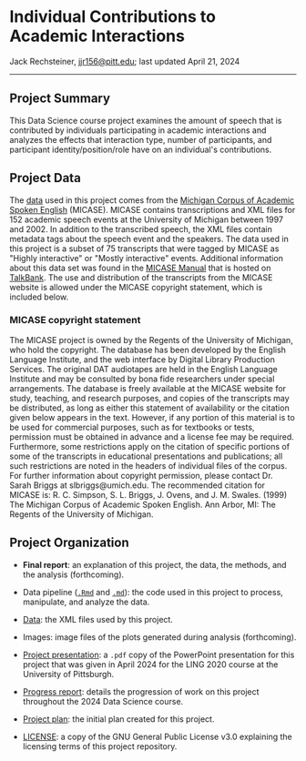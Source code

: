 # Individual Contributions to Academic Interactions

Jack Rechsteiner, [jjr156@pitt.edu](mailto:jjr156@pitt.edu); last updated April 21, 2024

------------------------------------------------------------------------

## Project Summary

This Data Science course project examines the amount of speech that is contributed by individuals participating in academic interactions and analyzes the effects that interaction type, number of participants, and participant identity/position/role have on an individual's contributions.

## Project Data

The [data](https://github.com/ClassOrg-Data-Sci-2024/Academic-Interaction-Contributions/tree/main/Data) used in this project comes from the [Michigan Corpus of Academic Spoken English](https://quod.lib.umich.edu/m/micase/) (MICASE).
MICASE contains transcriptions and XML files for 152 academic speech events at the University of Michigan between 1997 and 2002. 
In addition to the transcribed speech, the XML files contain metadata tags about the speech event and the speakers.
The data used in this project is a subset of 75 transcripts that were tagged by MICASE as "Highly interactive" or "Mostly interactive" events.
Additional information about this data set was found in the [MICASE Manual](https://ca.talkbank.org/access/0docs/MICASE.pdf) that is hosted on [TalkBank](https://talkbank.org/).
The use and distribution of the transcripts from the MICASE website is allowed under the MICASE copyright statement, which is included below.

### MICASE copyright statement

The MICASE project is owned by the Regents of the University of Michigan, who hold the copyright. The database has been developed by the English Language Institute, and the web interface by Digital Library Production Services. The original DAT audiotapes are held in the English Language Institute and may be consulted by bona fide researchers under special arrangements. The database is freely available at the MICASE website for study, teaching, and research purposes, and copies of the transcripts may be distributed, as long as either this statement of availability or the citation given below appears in the text. However, if any portion of this material is to be used for commercial purposes, such as for textbooks or tests, permission must be obtained in advance and a license fee may be required. Furthermore, some restrictions apply on the citation of specific portions of some of the transcripts in educational presentations and publications; all such restrictions are noted in the headers of individual files of the corpus. For further information about copyright permission, please contact Dr. Sarah Briggs at slbriggs\@umich.edu. The recommended citation for MICASE is: R. C. Simpson, S. L. Briggs, J. Ovens, and J. M. Swales. (1999) The Michigan Corpus of Academic Spoken English. Ann Arbor, MI: The Regents of the University of Michigan.

## Project Organization

- **Final report**: an explanation of this project, the data, the methods, and the analysis (forthcoming).

- Data pipeline ([`.Rmd`](https://github.com/ClassOrg-Data-Sci-2024/Academic-Interaction-Contributions/blob/main/data_pipeline.Rmd) and [`.md`](https://github.com/ClassOrg-Data-Sci-2024/Academic-Interaction-Contributions/blob/main/data_pipeline.md)): the code used in this project to process, manipulate, and analyze the data.

- [Data](https://github.com/ClassOrg-Data-Sci-2024/Academic-Interaction-Contributions/tree/main/Data): the XML files used by this project.

- Images: image files of the plots generated during analysis (forthcoming).

- [Project presentation](https://github.com/ClassOrg-Data-Sci-2024/Academic-Interaction-Contributions/blob/main/project_presentation.pdf): a `.pdf` copy of the PowerPoint presentation for this project that was given in April 2024 for the LING 2020 course at the University of Pittsburgh. 

- [Progress report](https://github.com/ClassOrg-Data-Sci-2024/Academic-Interaction-Contributions/blob/main/progress_report.md): details the progression of work on this project throughout the 2024 Data Science course.

- [Project plan](https://github.com/ClassOrg-Data-Sci-2024/Academic-Interaction-Contributions/blob/main/project_plan.md): the initial plan created for this project.

- [LICENSE](https://github.com/ClassOrg-Data-Sci-2024/Academic-Interaction-Contributions/blob/main/LICENSE.md): a copy of the GNU General Public License v3.0 explaining the licensing terms of this project repository.
